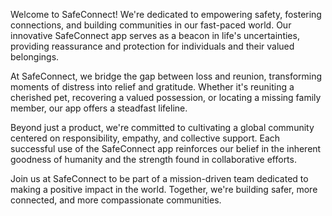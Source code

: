 Welcome to SafeConnect! We're dedicated to empowering safety, fostering connections, and building communities in our fast-paced world. Our innovative SafeConnect app serves as a beacon in life's uncertainties, providing reassurance and protection for individuals and their valued belongings.

At SafeConnect, we bridge the gap between loss and reunion, transforming moments of distress into relief and gratitude. Whether it's reuniting a cherished pet, recovering a valued possession, or locating a missing family member, our app offers a steadfast lifeline.

Beyond just a product, we're committed to cultivating a global community centered on responsibility, empathy, and collective support. Each successful use of the SafeConnect app reinforces our belief in the inherent goodness of humanity and the strength found in collaborative efforts.

Join us at SafeConnect to be part of a mission-driven team dedicated to making a positive impact in the world. Together, we're building safer, more connected, and more compassionate communities.
